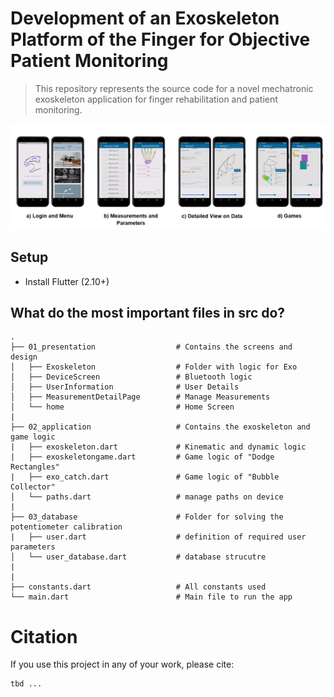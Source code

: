 # Development of an Exoskeleton Platform of the Finger for Objective Patient Monitoring
>This repository represents the source code for a novel mechatronic exoskeleton application for finger rehabilitation and patient monitoring.


 <img src="assets\images\app_structure.png" alt="Drawing" style="width: 1600;">


## Setup

* Install Flutter (2.10+)


## What do the most important files in src do? 

    .     
    ├── 01_presentation                  # Contains the screens and  design
    │   ├── Exoskeleton                  # Folder with logic for Exo 
    │   ├── DeviceScreen                 # Bluetooth logic
    │   ├── UserInformation              # User Details
    │   ├── MeasurementDetailPage        # Manage Measurements
    │   └── home                         # Home Screen
    |
    ├── 02_application                   # Contains the exoskeleton and game logic
    |   ├── exoskeleton.dart             # Kinematic and dynamic logic
    |   ├── exoskeletongame.dart         # Game logic of "Dodge Rectangles"
    |   ├── exo_catch.dart               # Game logic of "Bubble Collector"
    │   └── paths.dart                   # manage paths on device
    |
    ├── 03_database                      # Folder for solving the potentiometer calibration
    |   ├── user.dart                    # definition of required user parameters
    │   └── user_database.dart           # database strucutre
    |
    |
    ├── constants.dart                   # All constants used 
    └── main.dart                        # Main file to run the app

# Citation

If you use this project in any of your work, please cite:

```
tbd ...
```